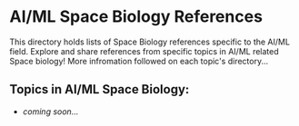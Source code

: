 # AI/ML Space Biology References

This directory holds lists of Space Biology references specific to the AI/ML field. Explore and share references from specific topics in AI/ML related Space biology! More infromation followed on each topic's directory...

## Topics in AI/ML Space Biology:

- *coming soon...*
